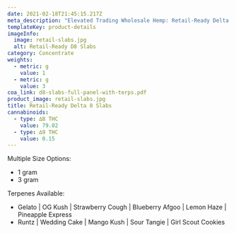 ```yaml
---
date: 2021-02-18T21:45:15.217Z
meta_description: "Elevated Trading Wholesale Hemp: Retail-Ready Delta 8 Slabs"
templateKey: product-details
imageInfo:
  image: retail-slabs.jpg
  alt: Retail-Ready D8 Slabs
category: Concentrate
weights:
  - metric: g
    value: 1
  - metric: g
    value: 3
coa_link: d8-slabs-full-panel-with-terps.pdf
product_image: retail-slabs.jpg
title: Retail-Ready Delta 8 Slabs
cannabinoids:
  - type: ∆8 THC
    value: 79.02
  - type: ∆9 THC
    value: 0.15
---
```


Multiple Size Options:

- 1 gram
- 3 gram

Terpenes Available:

- Gelato | OG Kush | Strawberry Cough | Blueberry Afgoo | Lemon Haze | Pineapple Express
- Runtz | Wedding Cake | Mango Kush | Sour Tangie | Girl Scout Cookies
